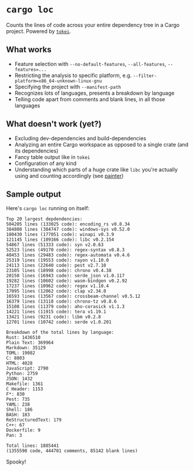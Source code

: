 # `cargo loc`

 Counts the lines of code across your entire dependency tree in a Cargo project. Powered by [`tokei`](https://github.com/XAMPPRocky/tokei).

 ## What works

 - Feature selection with `--no-default-features`, `--all-features`, `--features=...`
 - Restricting the analysis to specific platform, e.g. `--filter-platform=x86_64-unknown-linux-gnu`
 - Specifying the project with `--manifest-path`
 - Recognizes lots of languages, presents a breakdown by language
 - Telling code apart from comments and blank lines, in all those languages

 ## What doesn't work (yet?)

 - Excluding dev-dependencies and build-dependencies
 - Analyzing an entire Cargo workspace as opposed to a single crate (and its dependencies)
 - Fancy table output like in `tokei`
 - Configuration of any kind
 - Understanding which parts of a huge crate like `libc` you're actually using and counting accordingly (see [painter](https://github.com/rustfoundation/painter))

## Sample output

Here's `cargo loc` running on itself:

```
Top 20 largest depdendencies:
504205 lines (133025 code): encoding_rs v0.8.34
384808 lines (384747 code): windows-sys v0.52.0
180430 lines (177051 code): winapi v0.3.9
121145 lines (109166 code): libc v0.2.154
54867 lines (51333 code): syn v2.0.63
52523 lines (49170 code): regex-syntax v0.8.3
40453 lines (29483 code): regex-automata v0.4.6
25319 lines (19553 code): rayon v1.10.0
24113 lines (22640 code): pest v2.7.10
23105 lines (18998 code): chrono v0.4.38
20150 lines (16943 code): serde_json v1.0.117
19282 lines (10602 code): wasm-bindgen v0.2.92
17237 lines (10962 code): regex v1.10.4
17095 lines (12062 code): clap v2.34.0
16593 lines (13567 code): crossbeam-channel v0.5.12
16379 lines (13118 code): chrono-tz v0.8.6
15108 lines (11379 code): aho-corasick v1.1.3
14221 lines (11915 code): tera v1.19.1
13421 lines (9231 code): libm v0.2.8
12701 lines (10742 code): serde v1.0.201

Breakdown of the total lines by language:
Rust: 1436510
Plain Text: 369964
Markdown: 35129
TOML: 19082
C: 8803
HTML: 4028
JavaScript: 2790
Python: 2759
JSON: 1432
Makefile: 1361
C Header: 1153
F*: 830
Pest: 735
YAML: 238
Shell: 186
BASH: 183
ReStructuredText: 179
C++: 67
Dockerfile: 9
Pan: 3

Total lines: 1885441
(1355598 code, 444701 comments, 85142 blank lines)
```

Spooky!
